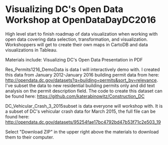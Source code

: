 # Visualizing DC's Open Data Workshop at OpenDataDayDC2016
High level start to finish roadmap of data visualization when working with open data covering data selection, transformation, and visualization. Workshoppers will get to create their own maps in CartoDB and data visualizations in Tableau.

Materials include:
Visualizing DC's Open Data Presentation in PDF

Res_Permits1216_DemoData is data I will interactively demo with. I created this data from January 2012-January 2016 building permit data from here: http://opendata.dc.gov/datasets?q=building+permits&sort_by=relevance. 
I've subset the data to new residential building permits only and did text analysis on the permit description field. The code to create this dataset can be found here: https://github.com/katerabinowitz/Construction_DC

DC_Vehicular_Crash_3_2015subset is data everyone will workshop with. It is a subset of DC's vehicular crash data for March 2015, the full file can be found here: http://opendata.dc.gov/datasets/95254fae17bc4792bd47b53f71c2e503_19

Select "Download ZIP" in the upper right above the materials to download them to their computer. 
